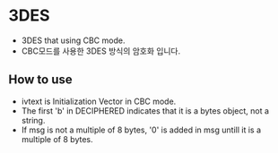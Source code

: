 # 3DES
- 3DES that using CBC mode.
- CBC모드를 사용한 3DES 방식의 암호화 입니다.

## How to use
- ivtext is Initialization Vector in CBC mode.
- The first 'b' in DECIPHERED indicates that it is a bytes object, not a string.
- If msg is not a multiple of 8 bytes, '0' is added in msg untill it is a multiple of 8 bytes.
